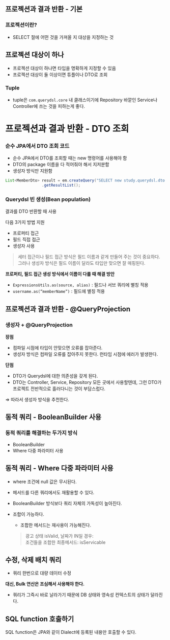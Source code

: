## 프로젝션과 결과 반환 - 기본

### 프로젝션이란?
- SELECT 절에 어떤 것을 가져올 지 대상을 지정하는 것

## 프로젝션 대상이 하나

- 프로젝션 대상이 하나면 타입을 명확하게 지정할 수 있음
- 프로젝션 대상이 둘 이상이면 튜플이나 DTO로 조회

### Tuple

- tuple은 `com.querydsl.core` 내 클래스이기에 Repository 바깥인 Service나 Controller에 쓰는 것을 피하는게 좋다.

# 프로젝션과 결과 반환 - DTO 조회

### 순수 JPA에서 DTO 조회 코드

- 순수 JPA에서 DTO를 조회할 때는 new 명령어를 사용해야 함
- DTO의 package 이름을 다 적어줘야 해서 지저분함
- 생성자 방식만 지원함

```java
List<MemberDto> result = em.createQuery("SELECT new study.querydsl.dto.MemberDto(m.username, m.age) FROM Member m", MemberDto.class)
                .getResultList();
```

### Querydsl 빈 생성(Bean population)

결과를 DTO 반환할 때 사용

다음 3가지 방법 지원

- 프로퍼티 접근
- 필드 직접 접근
- 생성자 사용

> 세터 접근이나 필드 접근 방식은 필드 이름과 같게 만들어 주는 것이 중요하다.  
그러나 생성자 방식은 필드 이름이 달라도 타입만 맞으면 잘 매핑된다.
>

**프로퍼티, 필드 접근 생성 방식에서 이름이 다를 때 해결 방안**

- `ExpressionsUtils.as(source, alias)` : 필드나 서브 쿼리에 별칭 적용
- `username.as(”memberName”)` : 필드에 별칭 적용

## 프로젝션과 결과 반환 - @QueryProjection

### 생성자 + @QueryProjection

**장점**

- 컴파일 시점에 타입이 안맞으면 오류를 잡아준다.
- 생성자 방식은 컴파일 오류를 잡아주지 못한다. 런타임 시점에 에러가 발생한다.

**단점**

- DTO가 Querydsl에 대한 의존성을 갖게 된다.
- DTO는 Controller, Service, Repository 모든 곳에서 사용할텐데, 그런 DTO가 프로젝트 전반적으로 흘러다니는 것이 부담스럽다.

⇒ 따라서 생성자 방식을 추천한다.

## 동적 쿼리 - BooleanBuilder 사용

### 동적 쿼리를 해결하는 두가지 방식

- BooleanBuilder
- Where 다중 파라미터 사용

## 동적 쿼리 - Where 다중 파라미터 사용

- where 조건에 null 값은 무시된다.
- 메서드를 다른 쿼리에서도 재활용할 수 있다.
- BooleanBuilder 방식보다 쿼리 자체의 가독성이 높아진다.
- 조합이 가능하다.
    - 조합한 메서드는 재사용이 가능해진다.

  > 광고 상태 isValid, 날짜가 IN일 경우:  
  조건들을 조합한 최종메서드: isServicable

## 수정, 삭제 배치 쿼리

- 쿼리 한번으로 대량 데이터 수정

**대신, Bulk 연산은 조심해서 사용해야 한다.**

- 쿼리가 그즉시 바로 날라가기 때문에 DB 상태와 영속성 컨텍스트의 상태가 달라진다.

## SQL function 호출하기

SQL function은 JPA와 같이 Dialect에 등록된 내용만 호출할 수 있다.